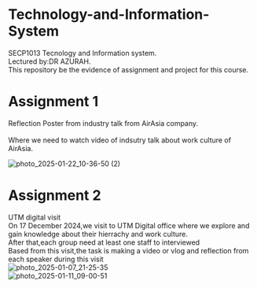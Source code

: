 # Technology-and-Information-System
SECP1013 Tecnology and Information system.<br/> 
Lectured by:DR AZURAH.<br/> 
This repository be the evidence of assignment and project for this course.<br/> 

# Assignment 1
Reflection Poster from industry talk from AirAsia company.<br/>  
Where we need to watch video of indsutry talk about work culture of AirAsia.

![photo_2025-01-22_10-36-50 (2)](https://github.com/user-attachments/assets/daa860ed-d72c-46c4-af6b-3dc5a28dbe88)


# Assignment 2
UTM digital visit<br/> 
On 17 December 2024,we visit to UTM Digital office where we explore and gain knowledge about their hierrachy and work culture.<br/>
After that,each group need at least one staff to interviewed<br/> 
Based from this visit,the task is making a video or vlog and reflection from each speaker during this visit<br/>
![photo_2025-01-07_21-25-35](https://github.com/user-attachments/assets/a9dec067-4212-416d-89d5-824445d726c7)
<br/>
![photo_2025-01-11_09-00-51](https://github.com/user-attachments/assets/c7ed2fbe-1eb0-43b6-990b-27990d4afd68)


